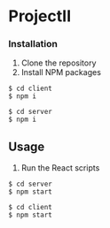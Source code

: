 # ProjectII
### Installation
1. Clone the repository
2. Install NPM packages
```
$ cd client
$ npm i
```
```
$ cd server
$ npm i
```

## Usage
1. Run the React scripts
```
$ cd server
$ npm start
```
```
$ cd client
$ npm start
```
